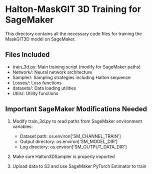 # Halton-MaskGIT 3D Training for SageMaker

This directory contains all the necessary code files for training the MaskGIT3D model on SageMaker.

## Files Included

- train_3d.py: Main training script (modify for SageMaker paths)
- Network/: Neural network architecture
- Sampler/: Sampling strategies including Halton sequence
- Losses/: Loss functions
- datasets/: Data loading utilities
- Utils/: Utility functions

## Important SageMaker Modifications Needed

1. Modify train_3d.py to read paths from SageMaker environment variables:
   - Dataset path: os.environ['SM_CHANNEL_TRAIN']
   - Output directory: os.environ['SM_MODEL_DIR']
   - Log directory: os.environ['SM_OUTPUT_DATA_DIR']

2. Make sure Halton3DSampler is properly imported

3. Upload data to S3 and use SageMaker PyTorch Estimator to train
